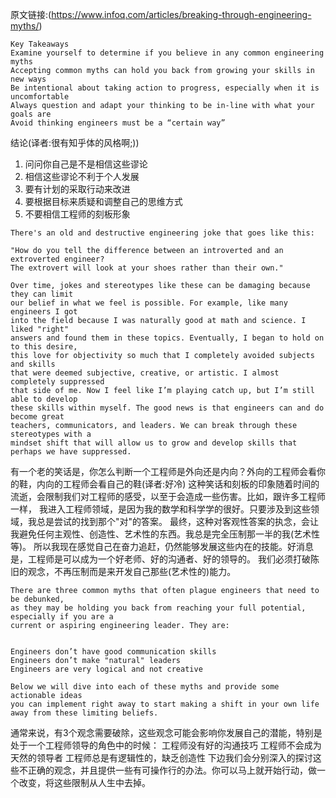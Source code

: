 原文链接:(https://www.infoq.com/articles/breaking-through-engineering-myths/)

```
Key Takeaways
Examine yourself to determine if you believe in any common engineering myths
Accepting common myths can hold you back from growing your skills in new ways
Be intentional about taking action to progress, especially when it is uncomfortable
Always question and adapt your thinking to be in-line with what your goals are
Avoid thinking engineers must be a “certain way”
```

结论(译者:很有知乎体的风格啊;))
1. 问问你自己是不是相信这些谬论
2. 相信这些谬论不利于个人发展
3. 要有计划的采取行动来改进
4. 要根据目标来质疑和调整自己的思维方式
5. 不要相信工程师的刻板形象

```
There's an old and destructive engineering joke that goes like this:

"How do you tell the difference between an introverted and an extroverted engineer?
The extrovert will look at your shoes rather than their own."

Over time, jokes and stereotypes like these can be damaging because they can limit
our belief in what we feel is possible. For example, like many engineers I got
into the field because I was naturally good at math and science. I liked "right"
answers and found them in these topics. Eventually, I began to hold on to this desire,
this love for objectivity so much that I completely avoided subjects and skills
that were deemed subjective, creative, or artistic. I almost completely suppressed
that side of me. Now I feel like I’m playing catch up, but I’m still able to develop
these skills within myself. The good news is that engineers can and do become great
teachers, communicators, and leaders. We can break through these stereotypes with a
mindset shift that will allow us to grow and develop skills that perhaps we have suppressed.
```

有一个老的笑话是，你怎么判断一个工程师是外向还是内向？外向的工程师会看你的鞋，内向的工程师会看自己的鞋(译者:好冷)
这种笑话和刻板的印象随着时间的流逝，会限制我们对工程师的感受，以至于会造成一些伤害。比如，跟许多工程师一样，
我进入工程师领域，是因为我的数学和科学学的很好。只要涉及到这些领域，我总是尝试的找到那个"对"的答案。
最终，这种对客观性答案的执念，会让我避免任何主观性、创造性、艺术性的东西。我总是完全压制那一半的我(艺术性等)。
所以我现在感觉自己在奋力追赶，仍然能够发展这些内在的技能。好消息是，工程师是可以成为一个好老师、好的沟通者、好的领导的。
我们必须打破陈旧的观念，不再压制而是来开发自己那些(艺术性的)能力。

```
There are three common myths that often plague engineers that need to be debunked,
as they may be holding you back from reaching your full potential, especially if you are a
current or aspiring engineering leader. They are:


Engineers don’t have good communication skills
Engineers don’t make "natural" leaders
Engineers are very logical and not creative

Below we will dive into each of these myths and provide some actionable ideas
you can implement right away to start making a shift in your own life away from these limiting beliefs.
```
通常来说，有3个观念需要破除，这些观念可能会影响你发展自己的潜能，特别是处于一个工程师领导的角色中的时候：
工程师没有好的沟通技巧
工程师不会成为天然的领导者
工程师总是有逻辑性的，缺乏创造性
下边我们会分别深入的探讨这些不正确的观念，并且提供一些有可操作行的办法。你可以马上就开始行动，做一个改变，将这些限制从人生中去掉。
